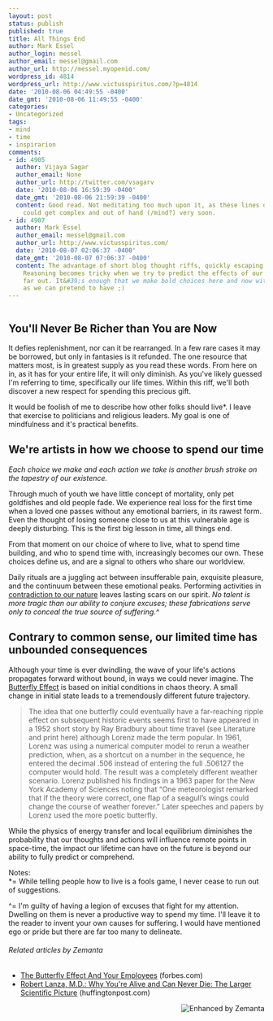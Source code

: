 ```yaml
---
layout: post
status: publish
published: true
title: All Things End
author: Mark Essel
author_login: messel
author_email: messel@gmail.com
author_url: http://messel.myopenid.com/
wordpress_id: 4814
wordpress_url: http://www.victusspiritus.com/?p=4814
date: '2010-08-06 04:49:55 -0400'
date_gmt: '2010-08-06 11:49:55 -0400'
categories:
- Uncategorized
tags:
- mind
- time
- inspirarion
comments:
- id: 4905
  author: Vijaya Sagar
  author_email: None
  author_url: http://twitter.com/vsagarv
  date: '2010-08-06 16:59:39 -0400'
  date_gmt: '2010-08-06 21:59:39 -0400'
  content: Good read. Not meditating too much upon it, as these lines of thinking
    could get complex and out of hand (/mind?) very soon.
- id: 4907
  author: Mark Essel
  author_email: messel@gmail.com
  author_url: http://www.victusspiritus.com/
  date: '2010-08-07 02:06:37 -0400'
  date_gmt: '2010-08-07 07:06:37 -0400'
  content: The advantage of short blog thought riffs, quickly escaping the tough topics..
    Reasoning becomes tricky when we try to predict the effects of our actions tOo
    far out. It&#39;s enough that we make bold choices here and now with as much wisdom
    as we can pretend to have ;)
---
```

<p><a href="http://www.victusspiritus.com/wp-content/uploads/2010/08/l_2048_1536_AED0DEB3-8C63-415F-BCEA-C5186D0845B4.jpeg"><img src="http://www.victusspiritus.com/wp-content/uploads/2010/08/l_2048_1536_AED0DEB3-8C63-415F-BCEA-C5186D0845B4.jpeg" alt="" /></a></p>
<h2>You'll Never Be Richer than You are Now</h2>
<p>It defies replenishment, nor can it be rearranged. In a few rare cases it may be borrowed, but only in fantasies is it refunded. The one resource that matters most, is in greatest supply as you read these words. From here on in, as it has for your entire life, it will only diminish. As you've likely guessed I'm referring to time, specifically our life times. Within this riff, we'll both discover a new respect for spending this precious gift.</p>
<p>It would be foolish of me to describe how other folks should live*. I leave that exercise to politicians and religious leaders. My goal is one of mindfulness and it's practical benefits.</p>
<h2>We're artists in how we choose to spend our time</h2>
<p><em>Each choice we make and each action we take is another brush stroke on the tapestry of our existence.</em></p>
<p>Through much of youth we have little concept of mortality, only pet goldfishes and old people fade. We experience real loss for the first time when a loved one passes without any emotional barriers, in its rawest form. Even the thought of losing someone close to us at this vulnerable age is deeply disturbing. This is the first big lesson in time, all things end.</p>
<p>From that moment on our choice of where to live, what to spend time building, and who to spend time with, increasingly becomes our own. These choices define us, and are a signal to others who share our worldview.</p>
<p>Daily rituals are a juggling act between insufferable pain, exquisite pleasure, and the continuum between these emotional peaks. Performing activities in <a href="http://www.victusspiritus.com/2009/07/21/motivation-for-behavior-change-cognitive-dissonance/">contradiction to our nature</a> leaves lasting scars on our spirit. <em>No talent is more tragic than our ability to conjure excuses; these fabrications serve only to conceal the true source of suffering.^</em></p>
<h2>Contrary to common sense, our limited time has unbounded consequences</h2>
<p>Although your time is ever dwindling, the wave of your life's actions propagates forward without bound, in ways we could never imagine. The <a href="http://en.m.wikipedia.org/wiki/Butterfly_effect">Butterfly Effect</a> is based on initial conditions in chaos theory. A small change in initial state leads to a tremendously different future trajectory.</p>
<blockquote><p>The idea that one butterfly could eventually have a far-reaching ripple effect on subsequent historic events seems first to have appeared in a 1952 short story by Ray Bradbury about time travel (see Literature and print here) although Lorenz made the term popular. In 1961, Lorenz was using a numerical computer model to rerun a weather prediction, when, as a shortcut on a number in the sequence, he entered the decimal .506 instead of entering the full .506127 the computer would hold. The result was a completely different weather scenario. Lorenz published his findings in a 1963 paper for the New York Academy of Sciences noting that “One meteorologist remarked that if the theory were correct, one flap of a seagull’s wings could change the course of weather forever.” Later speeches and papers by Lorenz used the more poetic butterfly.</p></blockquote>
<p>While the physics of energy transfer and local equilibrium diminishes the probability that our thoughts and actions will influence remote points in space-time, the impact our lifetime can have on the future is beyond our ability to fully predict or comprehend.</p>
<p>Notes:<br />
*= While telling people how to live is a fools game, I never cease to run out of suggestions.</p>
<p>^= I'm guilty of having a legion of excuses that fight for my attention. Dwelling on them is never a productive way to spend my time. I'll leave it to the reader to invent your own causes for suffering. I would have mentioned ego or pride but there are far too many to delineate.</p>
<h6 class="zemanta-related-title" style="font-size: 1em;">Related articles by Zemanta</h6>
<ul class="zemanta-article-ul">
<li class="zemanta-article-ul-li"><a href="http://www.forbes.com/2010/05/17/butterfly-effect-employees-leadership-managing-workplace.html">The Butterfly Effect And Your Employees</a> (forbes.com)</li>
<li class="zemanta-article-ul-li"><a href="http://www.huffingtonpost.com/robert-lanza/why-youre-alive-and-can-n_b_660552.html">Robert Lanza, M.D.: Why You're Alive and Can Never Die: The Larger Scientific Picture</a> (huffingtonpost.com)</li>
</ul>
<div class="zemanta-pixie" style="margin-top: 10px; height: 15px;"><a class="zemanta-pixie-a" title="Enhanced by Zemanta" href="http://www.zemanta.com/"><img class="zemanta-pixie-img" style="border: none; float: right;" src="http://img.zemanta.com/zemified_e.png?x-id=19acc59c-7eaa-4229-bc8c-fbdcae963c0e" alt="Enhanced by Zemanta" /></a><span class="zem-script more-related pretty-attribution"><script src="http://static.zemanta.com/readside/loader.js" type="text/javascript"></script></span></div>
